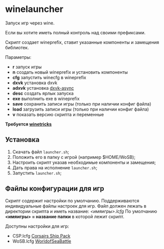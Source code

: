 # winelauncher
Запуск игр через wine.

Если вы хотите иметь полный контроль над своими префиксами.

Скрипт создает wineprefix, ставит указанные компоненты и замещения библиотек.

Параметры:
 - **r** запуск игры
 - **n** создать новый wineprefix и установить компоненты
 - **cfg** запустить winecfg в wineprefix
 - **dxvk** установка dxvk
 - **adxvk** установка [dxvk-async](https://github.com/Sporif/dxvk-async)
 - **desc** создать ярлык запуска
 - **exe** выполнить exe в wineprefix
 - **save** сохранить записи игры (только при наличии конфиг файла)
 - **load** загрузить записи игры (только при наличии конфиг файла)
 - **v** показать версию скрипта и переменные

**Требуется [winetricks](https://github.com/Winetricks/winetricks)**

## Установка
1. Скачать файл `launcher.sh`;
2. Положить его в папку с игрой (например $HOME/WoSB);
3. Настроить скрипт указав необходимые компоненты и замещения;
4. Дать права на исполнение `launcher.sh`;
5. Запустить `launcher.sh`;

## Файлы конфигурации для игр
Скрипт содержит настройки по умолчанию.
Поддерживаются индивидуальные файлы настроек для игр.
Файл должен лежать в директории скрипта и иметь название: *<имяигры>.lcfg*
По умолчанию **<имяигры> = название папки** в которой лежит скрипт.

Доступны настройки для игр:
 - CSP.lcfg [Corsairs Ship Pack](https://discord.gg/dmYPfdUq9d)
 - WoSB.lcfg [WorldofSeaBattle](https://www.worldofseabattle.com)

